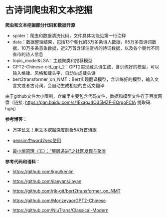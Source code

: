 # 古诗词爬虫和文本挖掘

**爬虫和文本挖掘部分代码和数据开源**

- spider：爬虫和数据清洗代码，文件具体功能见第一行注释
- data：数据整理结果，包括13个朝代的3万多条诗人数据，85万多首诗词数据，10万多条意象数据，近2万首含译注赏析的诗词数据，以及各个朝代不同省市的诗人信息
- topic_model&LSA：主题聚类和推荐模型
- GPT2-Chinese-old_gpt_2：GPT2实现藏头诗生成，含训练好的模型，可以输入格律、风格和藏头字，自动生成藏头诗
- bert2transformer_on_NMT：Bert实现翻译模型，含训练好的模型，输入文言文或者古诗词，会自动生成相应的白话文翻译

由于github文件大小限制，仓库里主要包含代码文件，数据和模型文件存于百度网盘（链接: https://pan.baidu.com/s/1ExaqJ4O35MZP-EQrgoFCIA 提取码: hg5j）


**参考博客：**

- [万字长文！用文本挖掘深度剖析54万首诗歌](https://blog.csdn.net/BF02jgtRS00XKtCx/article/details/108191211)

- [gensim中word2vec使用](https://blog.csdn.net/u010700066/article/details/83070102)

- [最小熵原理（五）：“层层递进”之社区发现与聚类](https://kexue.fm/archives/7006)



**参考代码和语料：**

- https://github.com/kpu/kenlm

- https://github.com/jiaeyan/Jiayan

- https://github.com/rjk-git/bert2transformer_on_NMT

- https://github.com/Morizeyao/GPT2-Chinese

- https://github.com/NiuTrans/Classical-Modern
